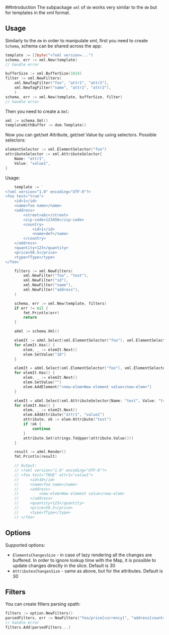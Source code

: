 ##Introduction
The subpackage `xml` of `dm` works very similar to the `dm` but for templates in the xml format. 

## Usage
Similarly to the `dm` in order to manipulate xml, first you need to create `Schema`, schema can be shared across the app:

```go
template := []byte("<?xml version=...")
schema, err := xml.New(template)
// handle error
```

```go
bufferSize := xml.BufferSize(1024)
filter := xml.NewFilters(
	xml.NewTagFilter("foo", "attr1", "attr2"), 
	xml.NewTagFilter("name", "attr1", "attr2"),
	)
schema, err := xml.New(template, bufferSize, filter)
// handle error
```

Then you need to create a `Xml`:
```go
xml := schema.Xml()
templateWithBuffer := dom.Template()
```

Now you can get/set Attribute, get/set Value by using selectors. 
Possible selectors:
```go
elementSelector := xml.ElementSelector("foo")
attributeSelector := xml.AttributeSelector{
	Name: "attr1",
	Value: "value1",
}
```

Usage:

```go
	template := `
<?xml version="1.0" encoding="UTF-8"?>
<foo test="true">
    <id>1</id>
    <name>foo name</name>
    <address>
        <street>abc</street>
        <zip-code>123456</zip-code>
        <country>
            <id>1</id>
            <name>def</name>
        </country>
    </address>
    <quantity>123</quantity>
    <price>50.5</price>
    <type>fType</type>
</foo>`

    filters := xml.NewFilters(
        xml.NewFilter("foo", "test"),
        xml.NewFilter("id"),
        xml.NewFilter("name"),
        xml.NewFilter("address"),
    )

    schema, err := xml.New(template, filters)
    if err != nil {
        fmt.Println(err)
        return
    }

    aXml := schema.Xml()

    elemIt := aXml.Select(xml.ElementSelector("foo"), xml.ElementSelector("id"))
    for elemIt.Has() {
        elem, _ := elemIt.Next()
        elem.SetValue("10")
    }

    elemIt = aXml.Select(xml.ElementSelector("foo"), xml.ElementSelector("address"))
    for elemIt.Has() {
        elem, _ := elemIt.Next()
        elem.SetValue("")
        elem.AddElement("<new-elem>New element value</new-elem>")
    }

    elemIt = aXml.Select(xml.AttributeSelector{Name: "test", Value: "true"})
    for elemIt.Has() {
        elem, _ := elemIt.Next()
        elem.AddAttribute("attr1", "value1")
        attribute, ok := elem.Attribute("test")
        if !ok {
            continue
        }
        attribute.Set(strings.ToUpper(attribute.Value()))
    }

    result := aXml.Render()
    fmt.Println(result)

    // Output:
    // <?xml version="1.0" encoding="UTF-8"?>
    // <foo test="TRUE" attr1="value1">
    //     <id>10</id>
    //     <name>foo name</name>
    //     <address>
    //         <new-elem>New element value</new-elem>
    //     </address>
    //     <quantity>123</quantity>
    //     <price>50.5</price>
    //     <type>fType</type>
    // </foo>
```

## Options
Supported options:
* `ElementsChangesSize` - in case of lazy rendering all the changes are buffered. In order to ignore lookup time with the Map,
it is possible to update changes directly in the slice. Default is 30
* `AttributesChangesSize` - same as above, but for the attributes. Default is 30

## Filters
You can create filters parsing xpath:
```go
filters := option.NewFilters()
parsedFilters, err := NewFilters("foo/price[currency]", "address[country and city]/street")
// handle error
filters.Add(parsedFilters...)
```